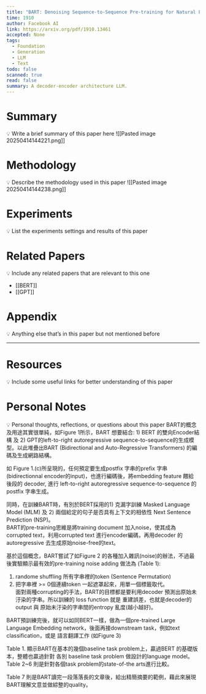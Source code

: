 ```yaml
---
title: "BART: Denoising Sequence-to-Sequence Pre-training for Natural Language Generation, Translation, and Comprehension"
time: 1910
author: Facebook AI
link: https://arxiv.org/pdf/1910.13461
accepted: None
tags:
  - Foundation
  - Generation
  - LLM
  - Text
todo: false
scanned: true
read: false
summary: A decoder-encoder architecture LLM.
---
```

# Summary
💡 Write a brief summary of this paper here
![[Pasted image 20250414144221.png]]
# Methodology
💡 Describe the methodology used in this paper
![[Pasted image 20250414144238.png]]
# Experiments
💡 List the experiments settings and results of this paper

# Related Papers
💡 Include any related papers that are relevant to this one
- [[BERT]]
- [[GPT]]
# Appendix
💡 Anything else that’s in this paper but not mentioned before

---
# Resources
💡 Include some useful links for better understanding of this paper

# Personal Notes
💡 Personal thoughts, reflections, or questions about this paper
BART的概念及用途其實很單純，如Figure 1所示，BART 想要結合: 1) BERT 的雙向Encoder結構 及 2) GPT的left-to-right autoregressive sequence-to-sequence的生成模型。以此堆疊出BART (Bidirectional and Auto-Regressive Transformers) 的編碼及生成網路結構。  
  
如 Figure 1.(c)所呈現的，任何預定要生成postfix 字串的prefix 字串(bidirectionnal encoder的input)，也進行編碼後，將embedding feature 餵給 後段的 decoder, 進行 left-to-right autoregressive sequence-to-sequence 的postfix 字串生成。  
  
同時，在訓練BART時，有別於BERT採用的1) 克漏字訓練 Masked Language Model (MLM) 及 2) 兩個給定的句子是否具有上下文的相依性 Next Sentence Prediction (NSP)。  
BART的pre-training思維是將training document 加入noise，使其成為corrupted text，利用corrupted text 進行encoder編碼，再用decoder 的autoregressive 去生成原始noise-free的text。  
  
基於這個概念，BART嘗試了如Figure 2 的各種加入雜訊(noise)的辦法，不過最後實驗顯示最有效的pre-training noise adding 做法為 (Table 1):  
1) randome shuffling 所有字串裡的token (Sentence Permutation)  
2) 把字串裡 >= 0個連續token 一起遮罩起來，用單一個<mask>標籤取代。  
面對兩種corrupting的手法，BART的目標都是要利用decoder 預測出原始未汙染的字串。所以訓練的 loss function 就是 重建誤差，也就是decoder的output 與 原始未汙染的字串間的entropy 亂度(越小越好)。  
  
BART預訓練完後，就可以如同BERT一樣，做為一個pre-trained Large Language Embedding network，後面再接downstream task，例如text classification，或是 語言翻譯工作 (如Figure 3)  
  
Table 1. 顯示BART在基本的幾個baseline task problem上，贏過BERT 的基礎版本，整體也贏過針對 各別 baseline task problem 做設計的language model。 Table 2~6 則是針對各個task problem的state-of-the arts進行比較。  
  
Table 7 則是BART讀完一段落落長的文章後，給出精簡摘要的範例，藉此來展現BART理解文意並做綜整的quality。